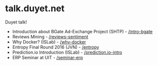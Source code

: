 # talk.duyet.net
Duyet talk!

* Introduction about BGate Ad-Exchange Project (SHTP) - [/intro-bgate](http://talk.duyet.net/intro-bgate)
* Reviews Mining - [/reviews-sentiment](http://talk.duyet.net/reviews-sentiment)
* Why Docker? (ISLab) - [/why-docker](http://talk.duyet.net/why-docker)
* Entropy Final Round 2016 (JVN) - [/entropy](http://talk.duyet.net/entropy)
* Prediction.io Introduction (ISLab) - [/prediction.io-intro](http://talk.duyet.net/prediction.io-intro)
* ERP Seminar at UIT - [/seminar-erp](http://talk.duyet.net/seminar-erp)
